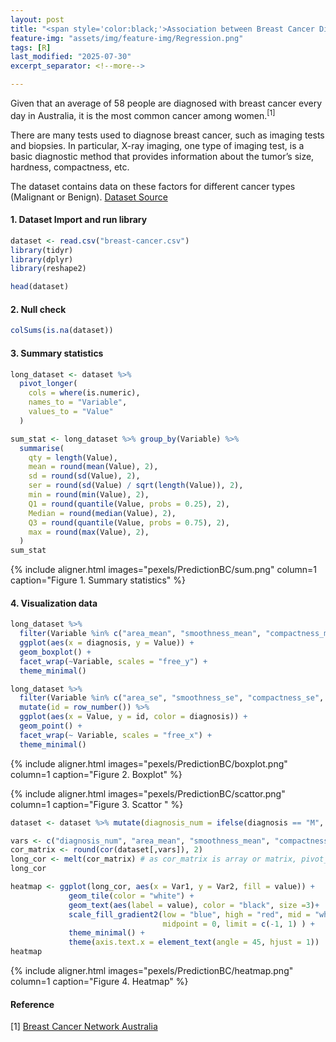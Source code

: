 ```yaml
---
layout: post
title: "<span style='color:black;'>Association between Breast Cancer Diagnosis and Test Results</span>"
feature-img: "assets/img/feature-img/Regression.png"
tags: [R]
last_modified: "2025-07-30"
excerpt_separator: <!--more-->

---
```


Given that an average of 58 people are diagnosed with breast cancer every day in Australia, it is the most common cancer among women.<sup>[1]</sup>

<!--more-->
There are many tests used to diagnose breast cancer, such as imaging tests and biopsies.
In particular, X-ray imaging, one type of imaging test, is a basic diagnostic method that provides information about the tumor’s size, hardness, compactness, etc.

The dataset contains data on these factors for different cancer types (Malignant or Benign).
<a href="https://www.kaggle.com/datasets/yasserh/breast-cancer-dataset?resource=download" target="_blank">Dataset Source</a>


#### 1. Dataset Import and run library
```r
dataset <- read.csv("breast-cancer.csv")
library(tidyr)
library(dplyr)
library(reshape2)

head(dataset)
```

#### 2. Null check
```r
colSums(is.na(dataset))
```

#### 3. Summary statistics
```r
long_dataset <- dataset %>% 
  pivot_longer(
    cols = where(is.numeric),
    names_to = "Variable",
    values_to = "Value"
  )

sum_stat <- long_dataset %>% group_by(Variable) %>%
  summarise(
    qty = length(Value),
    mean = round(mean(Value), 2),
    sd = round(sd(Value), 2),
    ser = round(sd(Value) / sqrt(length(Value)), 2),
    min = round(min(Value), 2),
    Q1 = round(quantile(Value, probs = 0.25), 2),
    Median = round(median(Value), 2),
    Q3 = round(quantile(Value, probs = 0.75), 2),
    max = round(max(Value), 2),
  )
sum_stat
```
{% include aligner.html images="pexels/PredictionBC/sum.png" column=1 caption="Figure 1. Summary statistics" %}

#### 4. Visualization data
```r
long_dataset %>%
  filter(Variable %in% c("area_mean", "smoothness_mean", "compactness_mean", "concavity_mean", "concave.points_mean")) %>%
  ggplot(aes(x = diagnosis, y = Value)) +
  geom_boxplot() +
  facet_wrap(~Variable, scales = "free_y") + 
  theme_minimal()

long_dataset %>% 
  filter(Variable %in% c("area_se", "smoothness_se", "compactness_se", "concavity_se", "concave.points_se" )) %>%
  mutate(id = row_number()) %>%
  ggplot(aes(x = Value, y = id, color = diagnosis)) +
  geom_point() +
  facet_wrap(~ Variable, scales = "free_x") +
  theme_minimal()
```
{% include aligner.html images="pexels/PredictionBC/boxplot.png" column=1 caption="Figure 2. Boxplot" %}

{% include aligner.html images="pexels/PredictionBC/scattor.png" column=1 caption="Figure 3. Scattor " %}


```r
dataset <- dataset %>% mutate(diagnosis_num = ifelse(diagnosis == "M", 1, 0))

vars <- c("diagnosis_num", "area_mean", "smoothness_mean", "compactness_mean", "concavity_mean", "concave.points_mean")
cor_matrix <- round(cor(dataset[,vars]), 2)
long_cor <- melt(cor_matrix) # as cor_matrix is array or matrix, pivot_longer can be used.
long_cor

heatmap <- ggplot(long_cor, aes(x = Var1, y = Var2, fill = value)) +
             geom_tile(color = "white") + 
             geom_text(aes(label = value), color = "black", size =3)+
             scale_fill_gradient2(low = "blue", high = "red", mid = "white", name = "Correlation",
                                  midpoint = 0, limit = c(-1, 1) ) + 
             theme_minimal() +
             theme(axis.text.x = element_text(angle = 45, hjust = 1))
heatmap
```
{% include aligner.html images="pexels/PredictionBC/heatmap.png" column=1 caption="Figure 4. Heatmap" %}


#### Reference
[1] <a href="https://www.bcna.org.au/resources/about-breast-cancer/breast-statistics-cancer-in-australia/" target="_blank">Breast Cancer Network Australia</a>

